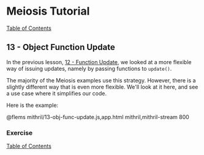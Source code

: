 # Meiosis Tutorial

[Table of Contents](toc.html)

## 13 - Object Function Update

In the previous lesson, [12 - Function Update](12-func-update-mithril.html), we looked at a more
flexible way of issuing updates, namely by passing functions to `update()`.

The majority of the Meiosis examples use this strategy. However, there is a slightly different
way that is even more flexible. We'll look at it here, and see a use case where it simplifies
our code.

Here is the example:

@flems mithril/13-obj-func-update.js,app.html mithril,mithril-stream 800

### Exercise

[Table of Contents](toc.html)
